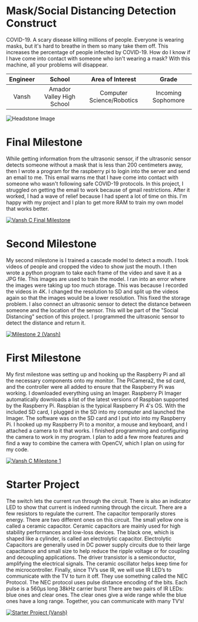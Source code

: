 ﻿# Mask/Social Distancing Detection Construct
COVID-19. A scary disease killing millions of people. Everyone is wearing masks, but it's hard to breathe in them so many take them off. This increases the percentage of people infected by COVID-19. How do I know if I have come into contact with someone who isn't wearing a mask? With this machine, all your problems will disappear.

| **Engineer** | **School** | **Area of Interest** | **Grade** |
|:--:|:--:|:--:|:--:|
| Vansh | Amador Valley High School | Computer Science/Robotics | Incoming Sophomore

![Headstone Image](https://user-images.githubusercontent.com/86122440/174337266-ef4d94c2-650c-481b-80ae-629e4883cbdd.jpg)

# Final Milestone
While getting information from the ultrasonic sensor, if the ultrasonic sensor detects someone without a mask that is less than 200 centimeters away, then I wrote a program for the raspberry pi to login into the server and send an email to me. This email warns me that I have come into contact with someone who wasn't following safe COVID-19 protocols. In this project, I struggled on getting the email to work because of gmail restrictions. After it worked, I had a wave of relief because I had spent a lot of time on this. I'm happy with my project and I plan to get more RAM to train my own model that works better.


[![Vansh C Final Milestone](https://res.cloudinary.com/marcomontalbano/image/upload/v1656088211/video_to_markdown/images/youtube--DI6oUXIK1o8-c05b58ac6eb4c4700831b2b3070cd403.jpg)](https://www.youtube.com/watch?v=DI6oUXIK1o8 "Vansh C Final Milestone")

# Second Milestone
My second milestone is I trained a cascade model to detect a mouth. I took videos of people and cropped the video to show just the mouth. I then wrote a python program to take each frame of the video and save it as a JPG file. This images are used to train the model. I ran into an error where the images were taking up too much storage. This was because I recorded the videos in 4K. I changed the resolution to SD and split up the videos again so that the images would be a lower resolution. This fixed the storage problem. I also connect an ultrasonic sensor to detect the distance between someone and the location of the sensor. This will be part of the "Social Distancing" section of this project. I programmed the ultrasonic sensor to detect the distance and return it.

[![Milestone 2 (Vansh)](https://res.cloudinary.com/marcomontalbano/image/upload/v1655865952/video_to_markdown/images/youtube--F6Ylq4hyFZg-c05b58ac6eb4c4700831b2b3070cd403.jpg)](https://www.youtube.com/watch?v=F6Ylq4hyFZg "Milestone 2 (Vansh)")
# First Milestone
  

My first milestone was setting up and hooking up the Raspberry Pi and all the necessary components onto my monitor. The PiCamera2, the sd card, and the controller were all added to ensure that the Raspberry Pi was working. I downloaded everything using an Imager. Raspberry Pi Imager automatically downloads a list of the latest versions of Raspbian supported by the Raspberry Pi. Raspbian is the typical Raspberry Pi 4's OS. With the included SD card, I plugged in the SD into my computer and launched the Imager. The software was on the SD card and I put into into my Raspberry Pi. I hooked up my Raspberry Pi to a monitor, a mouse and keyboard, and I attached a camera to it that works. I finished programming and configuring the camera to work in my program. I plan to add a few more features and find a way to combine the camera with OpenCV, which I plan on using for my code.

[![Vansh C Milestone 1](https://res.cloudinary.com/marcomontalbano/image/upload/v1655742475/video_to_markdown/images/youtube--gi3A0_u5tSw-c05b58ac6eb4c4700831b2b3070cd403.jpg)](https://www.youtube.com/watch?v=gi3A0_u5tSw "Vansh C Milestone 1")

# Starter Project

The switch lets the current run through the circuit. There is also an indicator LED to show that current is indeed running through the circuit. There are a few resistors to regulate the current. The capacitor temporarily stores energy. There are two different ones on this circuit. The small yellow one is called a ceramic capacitor. Ceramic capacitors are mainly used for high stability performances and low-loss devices. The black one, which is shaped like a cylinder, is called an electrolytic capacitor. Electrolytic Capacitors are generally used in DC power supply circuits due to their large capacitance and small size to help reduce the ripple voltage or for coupling and decoupling applications. The driver transistor is a semiconductor, amplifying the electrical signals. The ceramic oscillator helps keep time for the microcontroller. Finally, since TV’s use IR, we will use IR LED’s to communicate with the TV to turn it off. They use something called the NEC Protocol. The NEC protocol uses pulse distance encoding of the bits. Each pulse is a 560µs long 38kHz carrier burst There are two pairs of IR LEDs: blue ones and clear ones. The clear ones give a wide range while the blue ones have a long range. Together, you can communicate with many TV’s!

[![Starter Project (Vansh)](https://res.cloudinary.com/marcomontalbano/image/upload/v1655865764/video_to_markdown/images/youtube--nPgLDdedv0A-c05b58ac6eb4c4700831b2b3070cd403.jpg)](https://www.youtube.com/watch?v=nPgLDdedv0A "Starter Project (Vansh)")

